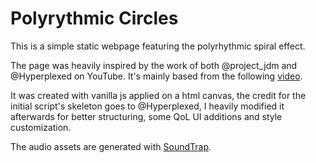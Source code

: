 # Polyrythmic Circles

This is a simple static webpage featuring the polyrhythmic spiral effect.

The page was heavily inspired by the work of both @project_jdm and @Hyperplexed on YouTube.
It's mainly based from the following [video](https://www.youtube.com/watch?v=4GaGnU8Ij2Y).

It was created with vanilla js applied on a html canvas, the credit for the initial script's skeleton goes to @Hyperplexed, I heavily modified it afterwards for better structuring, some QoL UI additions and style customization.

The audio assets are generated with [SoundTrap](https://www.soundtrap.com/home/). 

